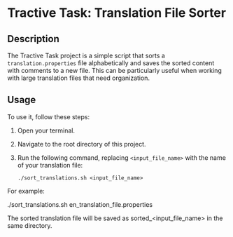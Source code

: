 # Tractive Task: Translation File Sorter

## Description

The Tractive Task project is a simple script that sorts a `translation.properties` file alphabetically and saves the sorted content with comments to a new file. This can be particularly useful when working with large translation files that need organization.

## Usage

To use it, follow these steps:

1. Open your terminal.
2. Navigate to the root directory of this project.
3. Run the following command, replacing `<input_file_name>` with the name of your translation file:

   ```shell
   ./sort_translations.sh <input_file_name>
   
For example:

./sort_translations.sh en_translation_file.properties

The sorted translation file will be saved as sorted_<input_file_name> in the same directory.